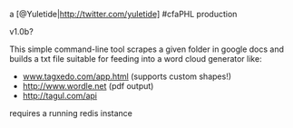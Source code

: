 a [@Yuletide|http://twitter.com/yuletide] #cfaPHL production

v1.0b?


This simple command-line tool scrapes a given folder in google docs and builds a txt file suitable for feeding into a word cloud generator like:

- www.tagxedo.com/app.html (supports custom shapes!)
- http://www.wordle.net (pdf output)
- http://tagul.com/api

requires a running redis instance